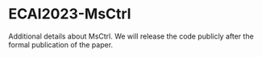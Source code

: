 # ECAI2023-MsCtrl
Additional details about MsCtrl.
We will release the code publicly after the formal publication of the paper.
